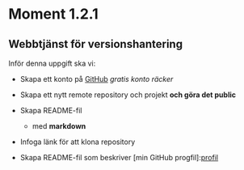 # Moment 1.2.1
## Webbtjänst för versionshantering

Inför denna uppgift ska vi:

* Skapa ett konto på [GitHub](www.gitHub.com)
    _gratis konto räcker_

* Skapa ett nytt remote repository och projekt
    **och göra det public**

* Skapa README-fil
    * med **markdown**

* Infoga länk för att klona repository

* Skapa README-fil som beskriver [min GitHub progfil]:[profil]

[profil]: https://github.com/Legoplayer